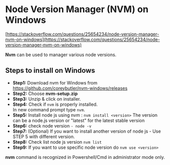﻿# Node Version Manager (NVM) on Windows

[https://stackoverflow.com/questions/25654234/node-version-manager-nvm-on-windows](https://stackoverflow.com/questions/25654234/node-version-manager-nvm-on-windows)

**Nvm** can be used to manager various node versions.

## Steps to install on Windows

- **Step1:** Download nvm for Windows from  
  https://github.com/coreybutler/nvm-windows/releases
- **Step2:** Choose **nvm-setup.zip**
- **Step3:** Unzip & click on installer.
- **Step4:** Check if `nvm` is properly installed.  
  In new command prompt type `nvm`.
- **Step5:** Install node js using nvm : `nvm install <version>`
  The version can be a node.js version or "latest" for the latest stable version
- **Step6:** check node version `- node -v`
- **Step7:** (Optional) If you want to install another version of node js - Use STEP 5 with different version.
- **Step8:** Check list node js version `nvm list`
- **Step9:** If you want to use specific node version do `nvm use <version>`

**nvm** command is recognized in Powershell/Cmd in administrator mode only.
